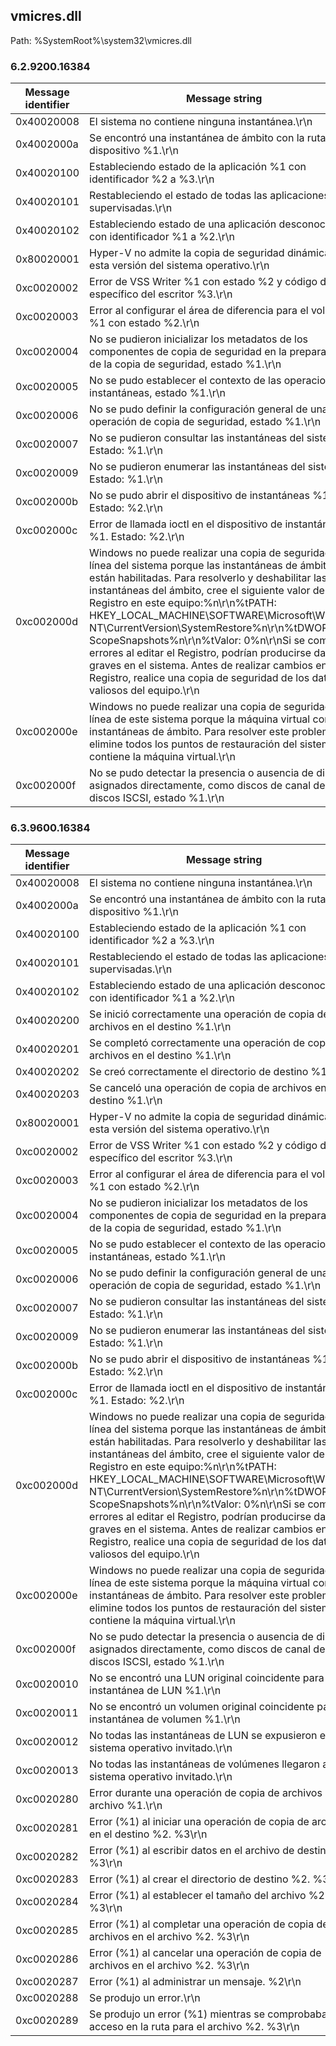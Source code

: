 ## vmicres.dll

Path: %SystemRoot%\system32\vmicres.dll

### 6.2.9200.16384

Message identifier | Message string
--- | ---
0x40020008 | El sistema no contiene ninguna instantánea.\r\n
0x4002000a | Se encontró una instantánea de ámbito con la ruta de dispositivo %1.\r\n
0x40020100 | Estableciendo estado de la aplicación %1 con identificador %2 a %3.\r\n
0x40020101 | Restableciendo el estado de todas las aplicaciones supervisadas.\r\n
0x40020102 | Estableciendo estado de una aplicación desconocida con identificador %1 a %2.\r\n
0x80020001 | Hyper-V no admite la copia de seguridad dinámica para esta versión del sistema operativo.\r\n
0xc0020002 | Error de VSS Writer %1 con estado %2 y código de error específico del escritor %3.\r\n
0xc0020003 | Error al configurar el área de diferencia para el volumen %1 con estado %2.\r\n
0xc0020004 | No se pudieron inicializar los metadatos de los componentes de copia de seguridad en la preparación de la copia de seguridad, estado %1.\r\n
0xc0020005 | No se pudo establecer el contexto de las operaciones de instantáneas, estado %1.\r\n
0xc0020006 | No se pudo definir la configuración general de una operación de copia de seguridad, estado %1.\r\n
0xc0020007 | No se pudieron consultar las instantáneas del sistema. Estado: %1.\r\n
0xc0020009 | No se pudieron enumerar las instantáneas del sistema. Estado: %1.\r\n
0xc002000b | No se pudo abrir el dispositivo de instantáneas %1. Estado: %2.\r\n
0xc002000c | Error de llamada ioctl en el dispositivo de instantánea %1. Estado: %2.\r\n
0xc002000d | Windows no puede realizar una copia de seguridad en línea del sistema porque las instantáneas de ámbito están habilitadas. Para resolverlo y deshabilitar las instantáneas del ámbito, cree el siguiente valor del Registro en este equipo:%n\r\n%tPATH: HKEY_LOCAL_MACHINE\SOFTWARE\Microsoft\Windows NT\CurrentVersion\SystemRestore\%n\r\n%tDWORD: ScopeSnapshots%n\r\n%tValor: 0%n\r\nSi se cometen errores al editar el Registro, podrían producirse daños graves en el sistema. Antes de realizar cambios en el Registro, realice una copia de seguridad de los datos valiosos del equipo.\r\n
0xc002000e | Windows no puede realizar una copia de seguridad en línea de este sistema porque la máquina virtual contiene instantáneas de ámbito. Para resolver este problema, elimine todos los puntos de restauración del sistema que contiene la máquina virtual.\r\n
0xc002000f | No se pudo detectar la presencia o ausencia de discos asignados directamente, como discos de canal de fibra y discos ISCSI, estado %1.\r\n

### 6.3.9600.16384

Message identifier | Message string
--- | ---
0x40020008 | El sistema no contiene ninguna instantánea.\r\n
0x4002000a | Se encontró una instantánea de ámbito con la ruta de dispositivo %1.\r\n
0x40020100 | Estableciendo estado de la aplicación %1 con identificador %2 a %3.\r\n
0x40020101 | Restableciendo el estado de todas las aplicaciones supervisadas.\r\n
0x40020102 | Estableciendo estado de una aplicación desconocida con identificador %1 a %2.\r\n
0x40020200 | Se inició correctamente una operación de copia de archivos en el destino %1.\r\n
0x40020201 | Se completó correctamente una operación de copia de archivos en el destino %1.\r\n
0x40020202 | Se creó correctamente el directorio de destino %1.\r\n
0x40020203 | Se canceló una operación de copia de archivos en el destino %1.\r\n
0x80020001 | Hyper-V no admite la copia de seguridad dinámica para esta versión del sistema operativo.\r\n
0xc0020002 | Error de VSS Writer %1 con estado %2 y código de error específico del escritor %3.\r\n
0xc0020003 | Error al configurar el área de diferencia para el volumen %1 con estado %2.\r\n
0xc0020004 | No se pudieron inicializar los metadatos de los componentes de copia de seguridad en la preparación de la copia de seguridad, estado %1.\r\n
0xc0020005 | No se pudo establecer el contexto de las operaciones de instantáneas, estado %1.\r\n
0xc0020006 | No se pudo definir la configuración general de una operación de copia de seguridad, estado %1.\r\n
0xc0020007 | No se pudieron consultar las instantáneas del sistema. Estado: %1.\r\n
0xc0020009 | No se pudieron enumerar las instantáneas del sistema. Estado: %1.\r\n
0xc002000b | No se pudo abrir el dispositivo de instantáneas %1. Estado: %2.\r\n
0xc002000c | Error de llamada ioctl en el dispositivo de instantánea %1. Estado: %2.\r\n
0xc002000d | Windows no puede realizar una copia de seguridad en línea del sistema porque las instantáneas de ámbito están habilitadas. Para resolverlo y deshabilitar las instantáneas del ámbito, cree el siguiente valor del Registro en este equipo:%n\r\n%tPATH: HKEY_LOCAL_MACHINE\SOFTWARE\Microsoft\Windows NT\CurrentVersion\SystemRestore\%n\r\n%tDWORD: ScopeSnapshots%n\r\n%tValor: 0%n\r\nSi se cometen errores al editar el Registro, podrían producirse daños graves en el sistema. Antes de realizar cambios en el Registro, realice una copia de seguridad de los datos valiosos del equipo.\r\n
0xc002000e | Windows no puede realizar una copia de seguridad en línea de este sistema porque la máquina virtual contiene instantáneas de ámbito. Para resolver este problema, elimine todos los puntos de restauración del sistema que contiene la máquina virtual.\r\n
0xc002000f | No se pudo detectar la presencia o ausencia de discos asignados directamente, como discos de canal de fibra y discos ISCSI, estado %1.\r\n
0xc0020010 | No se encontró una LUN original coincidente para la instantánea de LUN %1.\r\n
0xc0020011 | No se encontró un volumen original coincidente para la instantánea de volumen %1.\r\n
0xc0020012 | No todas las instantáneas de LUN se expusieron en el sistema operativo invitado.\r\n
0xc0020013 | No todas las instantáneas de volúmenes llegaron al sistema operativo invitado.\r\n
0xc0020280 | Error durante una operación de copia de archivos en el archivo %1.\r\n
0xc0020281 | Error (%1) al iniciar una operación de copia de archivos en el destino %2. %3\r\n
0xc0020282 | Error (%1) al escribir datos en el archivo de destino %2. %3\r\n
0xc0020283 | Error (%1) al crear el directorio de destino %2. %3\r\n
0xc0020284 | Error (%1) al establecer el tamaño del archivo %2. %3\r\n
0xc0020285 | Error (%1) al completar una operación de copia de archivos en el archivo %2. %3\r\n
0xc0020286 | Error (%1) al cancelar una operación de copia de archivos en el archivo %2. %3\r\n
0xc0020287 | Error (%1) al administrar un mensaje. %2\r\n
0xc0020288 | Se produjo un error.\r\n
0xc0020289 | Se produjo un error (%1) mientras se comprobaba el acceso en la ruta para el archivo %2. %3\r\n
